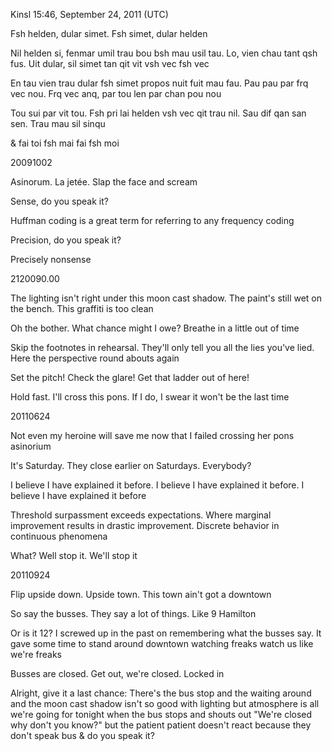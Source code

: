 Kinsl 15:46, September 24, 2011 (UTC)

Fsh helden, dular simet. Fsh simet, dular helden

Nil helden si, fenmar umil trau bou bsh mau usil tau. Lo, vien chau tant qsh fus. Uit dular, sil simet tan qit vit vsh vec fsh vec

En tau vien trau dular fsh simet propos nuit fuit mau fau. Pau pau par frq vec nou. Frq vec anq, par tou len par chan pou nou

Tou sui par vit tou. Fsh pri lai helden vsh vec qit trau nil. Sau dif qan san sen. Trau mau sil sinqu

& fai toi fsh mai fai fsh moi

20091002

Asinorum. La jetée. Slap the face and scream

Sense, do you speak it?

Huffman coding is a great term for referring to any frequency coding

Precision, do you speak it?

Precisely nonsense

2120090.00

The lighting isn't right under this moon cast shadow. The paint's still wet on the bench. This graffiti is too clean

Oh the bother. What chance might I owe? Breathe in a little out of time

Skip the footnotes in rehearsal. They'll only tell you all the lies you've lied. Here the perspective round abouts again

Set the pitch! Check the glare! Get that ladder out of here!

Hold fast. I'll cross this pons. If I do, I swear it won't be the last time

20110624

Not even my heroine will save me now that I failed crossing her pons asinorium

It's Saturday. They close earlier on Saturdays. Everybody?

I believe I have explained it before. I believe I have explained it before. I believe I have explained it before

Threshold surpassment exceeds expectations. Where marginal improvement results in drastic improvement. Discrete behavior in continuous phenomena

What? Well stop it. We'll stop it

20110924

Flip upside down. Upside town. This town ain't got a downtown

So say the busses. They say a lot of things. Like 9 Hamilton

Or is it 12? I screwed up in the past on remembering what the busses say. It gave some time to stand around downtown watching freaks watch us like we're freaks

Busses are closed. Get out, we're closed. Locked in

Alright, give it a last chance: There's the bus stop and the waiting around and the moon cast shadow isn't so good with lighting but atmosphere is all we're going for tonight when the bus stops and shouts out "We're closed why don't you know?" but the patient patient doesn't react because they don't speak bus & do you speak it?

